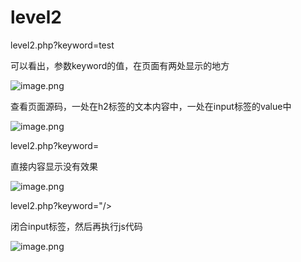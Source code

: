 # level2

level2.php?keyword=test

可以看出，参数keyword的值，在页面有两处显示的地方

![image.png](https://cdn.nlark.com/yuque/0/2020/png/2398693/1603157200294-96877534-6b4f-4d0d-9572-cd1c8048dcd2.png)

查看页面源码，一处在h2标签的文本内容中，一处在input标签的value中

![image.png](https://cdn.nlark.com/yuque/0/2020/png/2398693/1603157333969-44923d13-6fe3-4a1a-b35d-4b0da78d5271.png)

level2.php?keyword=<script>alert(1)</script>

直接内容显示没有效果

![image.png](https://cdn.nlark.com/yuque/0/2020/png/2398693/1603157462563-d5e97d05-c067-4566-a23b-64716ae72103.png)

level2.php?keyword="/><script>alert(1)</script>

闭合input标签，然后再执行js代码

![image.png](https://cdn.nlark.com/yuque/0/2020/png/2398693/1603157531847-e99a38d1-34ad-4936-ab64-996c7e1f570e.png)